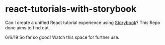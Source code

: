 # react-tutorials-with-storybook
Can I create a unified React tutorial experience using [Storybook](https://storybook.js.org)?  This Repo done aims to find out.

6/6/19 
So far so good!  Watch this space for further use.
